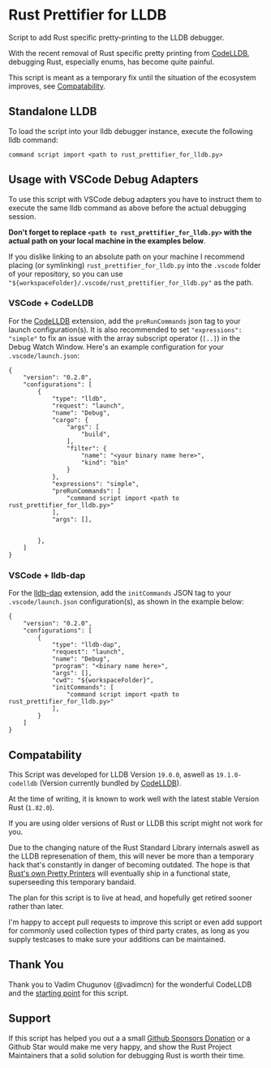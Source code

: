 # Rust Prettifier for LLDB

Script to add Rust specific pretty-printing to the LLDB debugger.

With the recent removal of Rust specific pretty printing from [CodeLLDB](https://marketplace.visualstudio.com/items?itemName=vadimcn.vscode-lldb), debugging Rust, especially
enums, has become quite painful.

This script is meant as a temporary fix until the situation of the
ecosystem improves, see [Compatability](#compatability).



## Standalone LLDB

To load the script into your lldb debugger instance, execute the following lldb command:

```
command script import <path to rust_prettifier_for_lldb.py>
```

## Usage with VSCode Debug Adapters
To use this script with VSCode debug adapters you have to instruct them
to execute the same lldb command as above before the actual debugging session.

**Don't forget to replace `<path to rust_prettifier_for_lldb.py>` 
with the actual path on your local machine in the examples below**.

If you dislike linking to an absolute path on your machine I recommend
placing (or symlinking) `rust_prettifier_for_lldb.py` into the
`.vscode` folder of your repository, so you can use
`"${workspaceFolder}/.vscode/rust_prettifier_for_lldb.py"` as the path.

### VSCode + CodeLLDB
For the [CodeLLDB](https://marketplace.visualstudio.com/items?itemName=vadimcn.vscode-lldb) extension, add the `preRunCommands` json tag to your launch configuration(s).
It is also recommended to set `"expressions": "simple"` to fix an issue with
the array subscript operator (`[..]`) in the Debug Watch Window. 
Here's an example configuration for your `.vscode/launch.json`:

```
{
    "version": "0.2.0",
    "configurations": [
        {
            "type": "lldb",
            "request": "launch",
            "name": "Debug",
            "cargo": {
                "args": [
                    "build",
                ],
                "filter": {
                    "name": "<your binary name here>",
                    "kind": "bin"
                }
            },
            "expressions": "simple",
            "preRunCommands": [
                "command script import <path to rust_prettifier_for_lldb.py>"
            ],
            "args": [],
         
           
        },
    ]
}
```

### VSCode + lldb-dap

For the [lldb-dap](https://marketplace.visualstudio.com/items?itemName=llvm-vs-code-extensions.lldb-dap) extension, add the `initCommands` JSON tag to your `.vscode/launch.json` configuration(s), as shown in the example below:

```
{
    "version": "0.2.0",
    "configurations": [
        {
            "type": "lldb-dap",
            "request": "launch",
            "name": "Debug",
            "program": "<binary name here>",
            "args": [],
            "cwd": "${workspaceFolder}",
            "initCommands": [
                "command script import <path to rust_prettifier_for_lldb.py>"
            ],
        }
    ]
}
```



## Compatability
This Script was developed for LLDB Version `19.0.0`, aswell as `19.1.0-codelldb` (Version currently bundled by [CodeLLDB](https://github.com/vadimcn/codelldb)).

At the time of writing, it is known to work well with the latest stable Version Rust (`1.82.0`). 

If you are using older versions of Rust or LLDB this script might not work for you.

Due to the changing nature of the Rust Standard Library internals aswell
as the LLDB represenation of them, this will never be more than a temporary hack
that's constantly in danger of becoming outdated.
The hope is that [Rust's own  Pretty Printers](https://github.com/rust-lang/rust/blob/717f5df2c308dfb4b7b8e6c002c11fe8269c4011/src/etc/lldb_providers.py) will eventually ship in a functional state, superseeding this temporary bandaid.


The plan for this script is to live at head, and hopefully get retired sooner rather than later.


I'm happy to accept pull requests to improve this script or even add support
for commonly used collection types of third party crates, 
as long as you supply testcases to make sure your additions can be maintained. 

## Thank You

Thank you to Vadim Chugunov (@vadimcn) for the wonderful CodeLLDB
and the [starting point](https://github.com/vadimcn/codelldb/blob/05502bf75e4e7878a99b0bf0a7a81bba2922cbe3/formatters/rust.py) for this script.

## Support

If this script has helped you out a a small [Github Sponsors Donation](https://github.com/sponsors/cmrschwarz) or a Github Star would make me very happy, and show the Rust Project Maintainers that a solid solution for debugging Rust is worth their time.   
